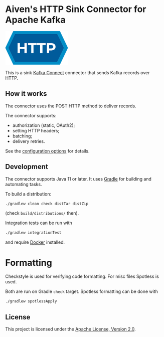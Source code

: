 # Aiven's HTTP Sink Connector for Apache Kafka

![HTTP logo](docs/IETF-Badge-HTTP.png)

This is a sink [Kafka Connect](https://kafka.apache.org/documentation/#connect) connector that sends Kafka records over HTTP.

## How it works

The connector uses the POST HTTP method to deliver records.

The connector supports:
- authorization (static, OAuth2);
- setting HTTP headers;
- batching;
- delivery retries.

See the [configuration options](docs/sink-connector-config-options.rst) for details.

## Development

The connector supports Java 11 or later. It uses [Gradle](https://gradle.org/) for building and automating tasks.

To build a distribution:
```bash
./gradlew clean check distTar distZip
```
(check `build/distributions/` then).

Integration tests can be run with
```bash
./gradlew integrationTest
```
and require [Docker](https://www.docker.com/) installed.

# Formatting

Checkstyle is used for verifying code formatting.
For misc files Spotless is used.

Both are run on Gradle `check` target. Spotless formatting can be done with
```bash
./gradlew spotlessApply
```

## License

This project is licensed under the [Apache License, Version 2.0](LICENSE).
